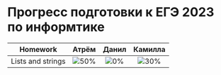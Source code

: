 # Прогресс подготовки к ЕГЭ 2023 по информтике 

| Homework                    | Атрём   | Данил   | Камилла |
| --------------------------- |:----------------------------------:|:----------------------------------:|:---------------------------------:|
| Lists and strings           |![50%](https://progress-bar.dev/50/)|![0%](https://progress-bar.dev/0/)|![30%](https://progress-bar.dev/30/)|
